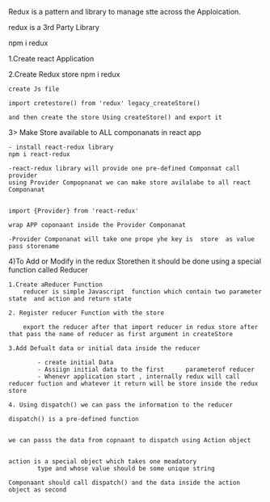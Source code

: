 Redux is a pattern and library to manage stte across the Apploication.


redux is a 3rd Party Library

npm i redux

1.Create react Application

2.Create Redux store 
    npm i redux 

    create Js file 

    import cretestore() from 'redux' legacy_createStore()

    and then create the store Using createStore() and export it

3> Make Store available to ALL componanats in react app

    - install react-redux library
    npm i react-redux

    -react-redux library will provide one pre-defined Componnat call provider
    using Provider Compopnanat we can make store avilalabe to all react Componanat


    import {Provider} from 'react-redux'

    wrap APP coponaant inside the Provider Componanat

    -Provider Componanat will take one prope yhe key is  store  as value pass storename


4)To Add or Modify in the redux Storethen it should be done using a special function called Reducer


    1.Create aReducer Function 
        reducer is simple Javascript  function which contain two parameter state  and action and return state

    2. Register reducer Function with the store

        export the reducer after that import reducer in redux store after that pass the name of reducer as first argument in createStore

    3.Add Defualt data or initial data inside the reducer

            - create initial Data
            - Assiign initial data to the first      parameterof reducer
            - Whenevr application start , internally redux will call reducer fuction and whatever it return will be store inside the redux store

    4. Using dispatch() we can pass the information to the reducer

    dispatch() is a pre-defined function


    we can passs the data from copnaant to dispatch using Action object


    action is a special object which takes one meadatory 
            type and whose value should be some unique string

    Componaant should call dispatch() and the data inside the action object as second 